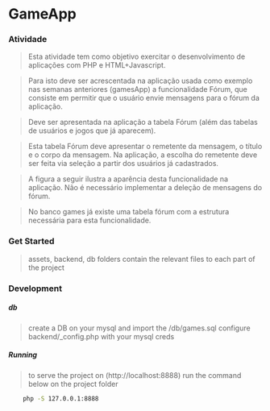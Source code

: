 # GameApp

### Atividade
> Esta atividade tem como objetivo exercitar o desenvolvimento de aplicações com PHP e HTML+Javascript. 

> Para isto deve ser acrescentada na aplicação usada como exemplo nas semanas anteriores (gamesApp) a funcionalidade Fórum, que consiste em permitir que o usuário envie mensagens para o fórum da aplicação. 

> Deve ser apresentada na aplicação a tabela Fórum (além das tabelas de usuários e jogos que já aparecem). 
 
> Esta tabela Fórum deve apresentar o remetente da mensagem, o título e o corpo da mensagem. Na aplicação, a escolha do remetente deve ser feita via seleção a partir dos usuários já cadastrados. 

> A figura a seguir ilustra a aparência desta funcionalidade na aplicação. Não é necessário implementar a deleção de mensagens do fórum. 

> No banco games já existe uma tabela fórum com a estrutura necessária para esta funcionalidade.


### Get Started
> assets, backend, db folders contain the relevant files to each part of the project

### Development
##### db
> create a DB on your mysql and import the /db/games.sql
> configure backend/_config.php with your mysql creds

##### Running
> to serve the project on (http://localhost:8888) run the command below on the project folder
```bash
    php -S 127.0.0.1:8888
```